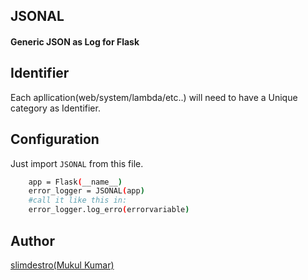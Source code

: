 ## JSONAL
#### Generic JSON as Log for Flask
 
## Identifier
Each apllication(web/system/lambda/etc..) will need to have a Unique category as Identifier.
 
## Configuration
Just import `JSONAL` from this file.

```sh
    app = Flask(__name__)
    error_logger = JSONAL(app)
    #call it like this in: 
    error_logger.log_erro(errorvariable)
```
## Author

[slimdestro(Mukul Kumar)](https://linktr.ee/slimdestro)
